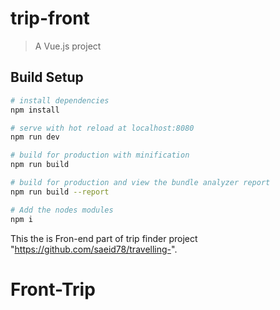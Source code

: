 # trip-front

> A Vue.js project

## Build Setup

``` bash
# install dependencies
npm install

# serve with hot reload at localhost:8080
npm run dev

# build for production with minification
npm run build

# build for production and view the bundle analyzer report
npm run build --report

# Add the nodes modules
npm i
```


This the is Fron-end part of trip finder project "https://github.com/saeid78/travelling-".
# Front-Trip

